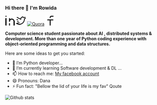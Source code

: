 ### Hi there 👋  I'm Rowida 
<!------>


[![linkedin](https://github.com/HouariZegai/HouariZegai/blob/master/icons/linkedin.png)](https://www.linkedin.com/in/rowida-nagah-30182a135) 
[![twitter](https://github.com/HouariZegai/HouariZegai/blob/master/icons/twitter.png)](https://twitter.com/Rowida60125002) 
[![Quora](https://www.svgrepo.com/show/25177/quora.svg)](https://www.quora.com/profile/Rowida-Nagah) 
[![facebook](https://github.com/HouariZegai/HouariZegai/blob/master/icons/facebook.png)](https://www.facebook.com/rowida.nagah.545/) 



**Computer science student passionate about AI , distributed systems & development. More than one year of Python coding experience with object-oriented programming and data structures.**
 
 
Here are some ideas to get you started:

- 🔭 I’m Python developer...
- 🌱 I’m currently learning Software development & DL ...
- 📫 How to reach me: [My facebook account](https://www.facebook.com/rowida.nagah.545/)
- 😄 Pronouns: Dana
- ⚡ Fun fact: "Bellow the lid of your life is my fav" Qoute 




![Github stats](https://github-readme-stats.vercel.app/api?username=Rowida46)


